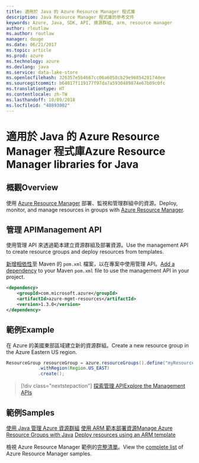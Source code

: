 ```yaml
---
title: 適用於 Java 的 Azure Resource Manager 程式庫
description: Java Resource Manager 程式庫的參考文件
keywords: Azure, Java, SDK, API, 資源群組, arm, resource manager
author: rloutlaw
ms.author: routlaw
manager: douge
ms.date: 06/21/2017
ms.topic: article
ms.prod: azure
ms.technology: azure
ms.devlang: java
ms.service: data-lake-store
ms.openlocfilehash: 326357e5b4667cc06a6058cb29e9685428174dee
ms.sourcegitcommit: b64017f119177f97da7a5930489874e67b09c0fc
ms.translationtype: HT
ms.contentlocale: zh-TW
ms.lasthandoff: 10/09/2018
ms.locfileid: "48893002"
---
```

# <a name="azure-resource-manager-libraries-for-java"></a><span data-ttu-id="4cd86-104">適用於 Java 的 Azure Resource Manager 程式庫</span><span class="sxs-lookup"><span data-stu-id="4cd86-104">Azure Resource Manager libraries for Java</span></span>

## <a name="overview"></a><span data-ttu-id="4cd86-105">概觀</span><span class="sxs-lookup"><span data-stu-id="4cd86-105">Overview</span></span>

<span data-ttu-id="4cd86-106">使用 [Azure Resource Manager](https://docs.microsoft.com/azure/azure-resource-manager/resource-group-overview) 部署、監視和管理群組中的資源。</span><span class="sxs-lookup"><span data-stu-id="4cd86-106">Deploy, monitor, and manage resources in groups with [Azure Resource Manager](https://docs.microsoft.com/azure/azure-resource-manager/resource-group-overview).</span></span>

## <a name="management-api"></a><span data-ttu-id="4cd86-107">管理 API</span><span class="sxs-lookup"><span data-stu-id="4cd86-107">Management API</span></span>

<span data-ttu-id="4cd86-108">使用管理 API 來透過範本建立資源群組及部署資源。</span><span class="sxs-lookup"><span data-stu-id="4cd86-108">Use the management API to create resource groups and deploy resources from templates.</span></span>

<span data-ttu-id="4cd86-109">[新增相依性](https://maven.apache.org/guides/getting-started/index.html#How_do_I_use_external_dependencies)至 Maven 的 `pom.xml` 檔案，以在專案中使用管理 API。</span><span class="sxs-lookup"><span data-stu-id="4cd86-109">[Add a dependency](https://maven.apache.org/guides/getting-started/index.html#How_do_I_use_external_dependencies) to your Maven `pom.xml` file to use the management API in your project.</span></span>


```XML
<dependency>
    <groupId>com.microsoft.azure</groupId>
    <artifactId>azure-mgmt-resources</artifactId>
    <version>1.3.0</version>
</dependency>
```

## <a name="example"></a><span data-ttu-id="4cd86-110">範例</span><span class="sxs-lookup"><span data-stu-id="4cd86-110">Example</span></span>

<span data-ttu-id="4cd86-111">在 Azure 的美國東部區域建立新的資源群組。</span><span class="sxs-lookup"><span data-stu-id="4cd86-111">Create a new resource group in the Azure Eastern US region.</span></span>

```java
ResourceGroup resourceGroup = azure.resourceGroups().define("myResourceGroup")
            .withRegion(Region.US_EAST)
            .create();
```

> [!div class="nextstepaction"]
> [<span data-ttu-id="4cd86-112">探索管理 API</span><span class="sxs-lookup"><span data-stu-id="4cd86-112">Explore the Management APIs</span></span>](/java/api/overview/azure/resources/management)

## <a name="samples"></a><span data-ttu-id="4cd86-113">範例</span><span class="sxs-lookup"><span data-stu-id="4cd86-113">Samples</span></span>

<span data-ttu-id="4cd86-114">[使用 Java 管理 Azure 資源群組][1] 
[使用 ARM 範本部署資源][2]</span><span class="sxs-lookup"><span data-stu-id="4cd86-114">[Manage Azure Resource Groups with Java][1] 
[Deploy resources using an ARM template][2]</span></span>

[1]: https://github.com/Azure-Samples/resources-java-manage-resource-group
[2]: https://github.com/Azure-Samples/resources-java-deploy-using-arm-template

<span data-ttu-id="4cd86-115">檢視 Azure Resource Manager 範例的[完整清單](https://azure.microsoft.com/resources/samples/?platform=java&term=resource)。</span><span class="sxs-lookup"><span data-stu-id="4cd86-115">View the [complete list](https://azure.microsoft.com/resources/samples/?platform=java&term=resource) of Azure Resource Manager samples.</span></span>
